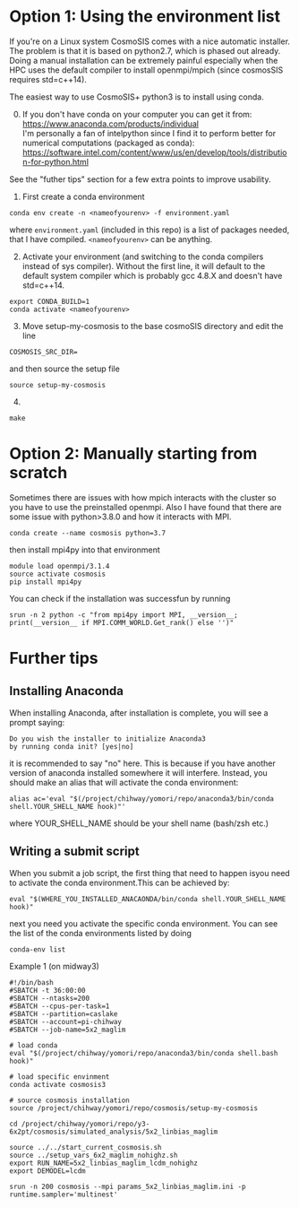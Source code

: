 Option 1: Using the environment list
============================

If you're on a Linux system CosmoSIS comes with a nice automatic installer.
The problem is that it is based on python2.7, which is phased out already.
Doing a manual installation can be extremely painful especially when the HPC uses the default compiler to install openmpi/mpich (since cosmosSIS requires std=c++14).

The easiest way to use CosmoSIS+ python3 is to install using conda.<BR>

0. If you don't have conda on your computer you can get it from: <BR>
https://www.anaconda.com/products/individual <BR>
I'm personally a fan of intelpython since I find it to perform better for numerical computations (packaged as conda): <BR>  https://software.intel.com/content/www/us/en/develop/tools/distribution-for-python.html <BR>
  
See the "futher tips" section for a few extra points to improve usability.
  
1. First create a conda environment <BR>
```
conda env create -n <nameofyourenv> -f environment.yaml
```
where ```environment.yaml``` (included in this repo) is a list of packages needed, that I have compiled. ```<nameofyourenv>``` can be anything.
  
2. Activate your environment (and switching to the conda compilers instead of sys compiler). Without the first line, it will default to the default system compiler which is probably gcc 4.8.X and doesn't have std=c++14. 

```
export CONDA_BUILD=1
conda activate <nameofyourenv>
```

3. Move setup-my-cosmosis to the base cosmoSIS directory and edit the line
```
COSMOSIS_SRC_DIR=
```
and then source the setup file
```
source setup-my-cosmosis
```

4. 
```
make
```
  
  
Option 2: Manually starting from scratch
============================
Sometimes there are issues with how mpich interacts with the cluster so you have to use the preinstalled openmpi.
Also I have found that there are some issue with python>3.8.0 and how it interacts with MPI.
  
 ```
 conda create --name cosmosis python=3.7
 ```
 
  
 then install mpi4py into that environment
 ```
 module load openmpi/3.1.4
 source activate cosmosis
 pip install mpi4py
 ```

 You can check if the installation was successfun by running
 
```
srun -n 2 python -c "from mpi4py import MPI, __version__; print(__version__ if MPI.COMM_WORLD.Get_rank() else '')"
 ```

Further tips
========================

Installing Anaconda
-----------------------
  
When installing Anaconda, after installation is complete, you will see a prompt saying:
```
Do you wish the installer to initialize Anaconda3
by running conda init? [yes|no]
```
it is recommended to say "no" here. This is because if you have another version of anaconda installed somewhere it will interfere.
Instead, you should make an alias that will activate the conda environment:
 
 ```
 alias ac='eval "$(/project/chihway/yomori/repo/anaconda3/bin/conda shell.YOUR_SHELL_NAME hook)"' 
 ```
  
 where YOUR_SHELL_NAME should be your shell name (bash/zsh etc.)
  
Writing a submit script
-----------------------

When you submit a job script, the first thing that need to happen isyou need to activate the conda environment.This can be achieved by:
```
eval "$(WHERE_YOU_INSTALLED_ANACAONDA/bin/conda shell.YOUR_SHELL_NAME hook)"
```
next you need you activate the specific conda environment. You can see the list of the conda environments listed by doing 
```
conda-env list
```
  
Example 1 (on midway3)
```
#!/bin/bash
#SBATCH -t 36:00:00
#SBATCH --ntasks=200
#SBATCH --cpus-per-task=1
#SBATCH --partition=caslake
#SBATCH --account=pi-chihway
#SBATCH --job-name=5x2_maglim

# load conda
eval "$(/project/chihway/yomori/repo/anaconda3/bin/conda shell.bash hook)"

# load specific envinment
conda activate cosmosis3
  
# source cosmosis installation
source /project/chihway/yomori/repo/cosmosis/setup-my-cosmosis
   
cd /project/chihway/yomori/repo/y3-6x2pt/cosmosis/simulated_analysis/5x2_linbias_maglim
  
source ../../start_current_cosmosis.sh
source ../setup_vars_6x2_maglim_nohighz.sh
export RUN_NAME=5x2_linbias_maglim_lcdm_nohighz
export DEMODEL=lcdm
  
srun -n 200 cosmosis --mpi params_5x2_linbias_maglim.ini -p runtime.sampler='multinest'
```
